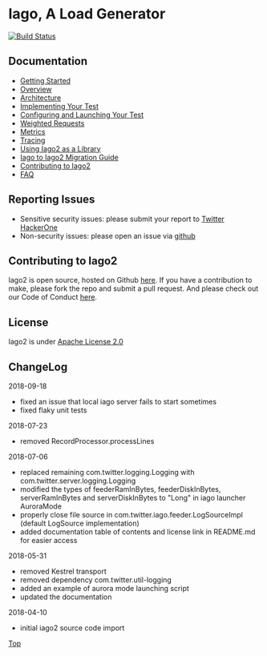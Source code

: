 <a name="Top"></a>

# Iago, A Load Generator
[![Build Status](https://secure.travis-ci.org/twitter/iago2.png)](http://travis-ci.org/twitter/iago2)

## Documentation

* <a href="https://github.com/twitter/iago2/blob/master/docs/quick_start.rst">Getting Started</a>
* <a href="https://github.com/twitter/iago2/blob/master/docs/overview.rst">Overview</a>
* <a href="https://github.com/twitter/iago2/blob/master/docs/architecture.rst">Architecture</a>
* <a href="https://github.com/twitter/iago2/blob/master/docs/implementing_tests.rst">Implementing Your Test</a>
* <a href="https://github.com/twitter/iago2/blob/master/docs/configuring_tests.rst">Configuring and Launching Your Test</a>
* <a href="https://github.com/twitter/iago2/blob/master/docs/weighted_requests.rst">Weighted Requests</a>
* <a href="https://github.com/twitter/iago2/blob/master/docs/metrics.rst">Metrics</a>
* <a href="https://github.com/twitter/iago2/blob/master/docs/tracing.rst">Tracing</a>
* <a href="https://github.com/twitter/iago2/blob/master/docs/using_iago_library.rst">Using Iago2 as a Library</a>
* <a href="https://github.com/twitter/iago2/blob/master/docs/migration.rst">Iago to Iago2 Migration Guide</a>
* <a href="https://github.com/twitter/iago2/blob/master/docs/contributing.rst">Contributing to Iago2</a>
* <a href="https://github.com/twitter/iago2/blob/master/docs/faq.rst">FAQ</a>

## Reporting Issues

* Sensitive security issues: please submit your report to <a href="https://hackerone.com/twitter">Twitter HackerOne</a>
* Non-security issues: please open an issue via <a href="https://github.com/twitter/iago2/issues">github</a>

## Contributing to Iago2

Iago2 is open source, hosted on Github <a href="https://github.com/twitter/iago2">here</a>.
If you have a contribution to make, please fork the repo and submit a pull request.
And please check out our Code of Conduct <a href="https://github.com/twitter/code-of-conduct/blob/master/code-of-conduct.md">here</a>.

## License

Iago2 is under <a href="https://github.com/twitter/iago2/blob/master/LICENSE">Apache License 2.0</a>

## ChangeLog

2018-09-18

* fixed an issue that local iago server fails to start sometimes
* fixed flaky unit tests

2018-07-23

* removed RecordProcessor.processLines

2018-07-06

* replaced remaining com.twitter.logging.Logging with com.twitter.server.logging.Logging
* modified the types of feederRamInBytes, feederDiskInBytes, serverRamInBytes and serverDiskInBytes to "Long" in iago launcher AuroraMode
* properly close file source in com.twitter.iago.feeder.LogSourceImpl (default LogSource implementation)
* added documentation table of contents and license link in README.md for easier access

2018-05-31

* removed Kestrel transport
* removed dependency com.twitter.util-logging
* added an example of aurora mode launching script
* updated the documentation

2018-04-10

* initial iago2 source code import

[Top](#Top)
